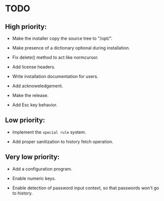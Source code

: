 # TODO

## High priority:

- Make the installer copy the source tree to "/opt/".

- Make presence of a dictionary optional during installation.

- Fix delete() method to act like normcursor.

- Add license headers.

- Write installation documentation for users.

- Add acknoweledgement.

- Make the release.

- Add Esc key behavior.


## Low priority:

- Implement the `special rule` system.

- Add proper sanitization to history fetch operation.


## Very low priority:

- Add a configuration program.

- Enable numeric keys.

- Enable detection of password input context,
  so that passwords won't go to history.


